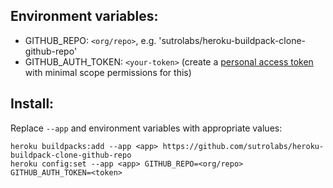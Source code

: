 Environment variables:
----------------------
* GITHUB_REPO: `<org/repo>`, e.g. 'sutrolabs/heroku-buildpack-clone-github-repo'
* GITHUB_AUTH_TOKEN: `<your-token>` (create a [personal access token](https://github.com/settings/tokens) with minimal scope permissions for this)

Install:
--------
Replace `--app` and environment variables with appropriate values:
```
heroku buildpacks:add --app <app> https://github.com/sutrolabs/heroku-buildpack-clone-github-repo
heroku config:set --app <app> GITHUB_REPO=<org/repo> GITHUB_AUTH_TOKEN=<token>
```
